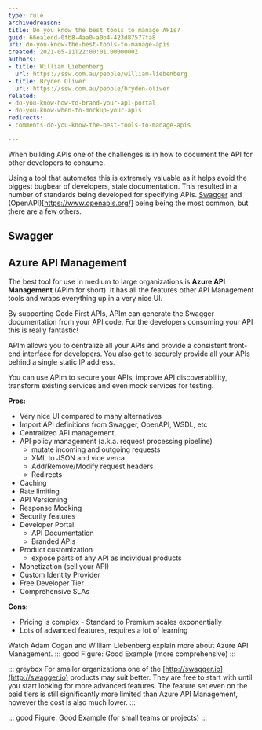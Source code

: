 ```yaml
---
type: rule
archivedreason: 
title: Do you know the best tools to manage APIs?
guid: 66ea1ecd-0fb8-4aa0-a0b4-423d87577fa8
uri: do-you-know-the-best-tools-to-manage-apis
created: 2021-05-11T22:00:01.0000000Z
authors:
- title: William Liebenberg
  url: https://ssw.com.au/people/william-liebenberg
- title: Bryden Oliver
  url: https://ssw.com.au/people/bryden-oliver
related:
- do-you-know-how-to-brand-your-api-portal
- do-you-know-when-to-mockup-your-apis
redirects:
- comments-do-you-know-the-best-tools-to-manage-apis

---
```


When building APIs one of the challenges is in how to document the API for other developers to consume.

<!--endintro-->

Using a tool that automates this is extremely valuable as it helps avoid the biggest bugbear of developers, stale documentation. This resulted in a number of standards being developed for specifying APIs. [Swagger](https://swagger.io/) and (OpenAPI)[https://www.openapis.org/] being being the most common, but there are a few others.

## Swagger


## Azure API Management

The best tool for use in medium to large organizations is **Azure API Management** (APIm for short). It has all the features other API Management tools and wraps everything up in a very nice UI.

By supporting Code First APIs, APIm can generate the Swagger documentation from your API code. For the developers consuming your API this is really fantastic!

APIm allows you to centralize all your APIs and provide a consistent front-end interface for developers. You also get to securely provide all your APIs behind a single static IP address.

You can use APIm to secure your APIs, improve API discoverablility, transform existing services and even mock services for testing.

**Pros:**
- Very nice UI compared to many alternatives
- Import API definitions from Swagger, OpenAPI, WSDL, etc
- Centralized API management
- API policy management (a.k.a. request processing pipeline)
  - mutate incoming and outgoing requests
  - XML to JSON and vice verca
  - Add/Remove/Modify request headers
  - Redirects
- Caching
- Rate limiting
- API Versioning
- Response Mocking
- Security features
- Developer Portal
  - API Documentation
  - Branded APIs
- Product customization
  -  expose parts of any API as individual products
- Monetization (sell your API)
- Custom Identity Provider
- Free Developer Tier
- Comprehensive SLAs

**Cons:**
- Pricing is complex - Standard to Premium scales exponentially
- Lots of advanced features, requires a lot of learning

Watch Adam Cogan and William Liebenberg explain more about Azure API Management.
::: good
Figure: Good Example (more comprehensive)
:::

::: greybox
For smaller organizations one of the [http://swagger.io](http://swagger.io) products may suit better. They are free to start with until you start looking for more advanced features. The feature set even on the paid tiers is still significantly more limited than Azure API Management, however the cost is also much lower.
:::

::: good
Figure: Good Example (for small teams or projects)
:::
